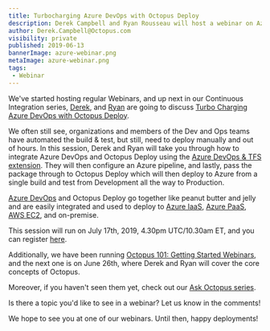 ```yaml
---
title: Turbocharging Azure DevOps with Octopus Deploy
description: Derek Campbell and Ryan Rousseau will host a webinar on Azure DevOps and Octopus Deploy
author: Derek.Campbell@Octopus.com
visibility: private
published: 2019-06-13
bannerImage: azure-webinar.png
metaImage: azure-webinar.png
tags:
 - Webinar
---
```


We've started hosting regular Webinars, and up next in our Continuous Integration series, [Derek](https://twitter.com/OctoDerek), and [Ryan](https://twitter.com/ryanrousseau) are going to discuss [Turbo Charging Azure DevOps with Octopus Deploy](https://octopus.zoom.us/webinar/register/WN_93jsiLalSPCLfApxzfWNGA).

We often still see, organizations and members of the Dev and Ops teams have automated the build & test, but still, need to deploy manually and out of hours. In this session, Derek and Ryan will take you through how to integrate Azure DevOps and Octopus Deploy using the [Azure DevOps & TFS extension](https://octopus.com/downloads). They will then configure an Azure pipeline, and lastly, pass the package through to Octopus Deploy which will then deploy to Azure from a single build and test from Development all the way to Production.

[Azure DevOps](https://azure.microsoft.com/en-gb/services/devops/) and Octopus Deploy go together like peanut butter and jelly and are easily integrated and used to deploy to [Azure IaaS](https://azure.microsoft.com/en-gb/overview/what-is-iaas/), [Azure PaaS](https://azure.microsoft.com/en-gb/overview/what-is-paas/), [AWS EC2](https://aws.amazon.com/ec2/), and on-premise.

This session will run on July 17th, 2019, 4.30pm UTC/10.30am ET, and you can register [here](https://octopus.zoom.us/webinar/register/WN_93jsiLalSPCLfApxzfWNGA).

Additionally, we have been running [Octopus 101: Getting Started Webinars](https://octopus.zoom.us/webinar/register/WN_5ZaCOiP5SXSUhSztPPuSgQ), and the next one is on June 26th, where Derek and Ryan will cover the core concepts of Octopus.

Moreover, if you haven't seen them yet, check out our [Ask Octopus series](https://www.youtube.com/playlist?list=PLAGskdGvlaw3-cd9rPiwhwfUo7kDGnOBh).

Is there a topic you'd like to see in a webinar? Let us know in the comments!

We hope to see you at one of our webinars. Until then, happy deployments!
